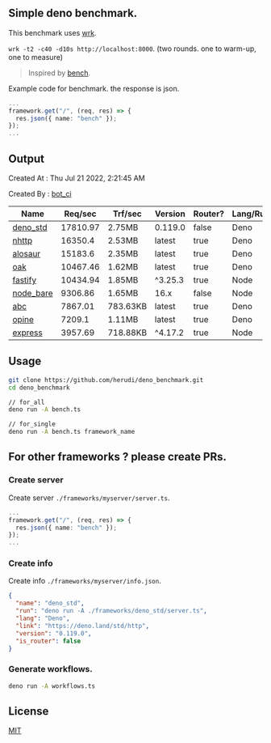 ## Simple deno benchmark.
This benchmark uses [wrk](https://github.com/wg/wrk).

`wrk -t2 -c40 -d10s http://localhost:8000`. (two rounds. one to warm-up, one to measure)

> Inspired by [bench](https://github.com/denosaurs/bench).

Example code for benchmark. the response is json.
```ts
...
framework.get("/", (req, res) => {
  res.json({ name: "bench" });
});
...
```

## Output
Created At : Thu Jul 21 2022, 2:21:45 AM

Created By : [bot_ci](https://github.com/herudi/deno_benchmarks/commits?author=github-actions%5Bbot%5D)

|Name|Req/sec|Trf/sec|Version|Router?|Lang/Runtime|
|----|----|----|----|----|----|
|[deno_std](https://deno.land/std/http)|17810.97|2.75MB|0.119.0|false|Deno|
|[nhttp](https://github.com/nhttp/nhttp)|16350.4|2.53MB|latest|true|Deno|
|[alosaur](https://github.com/alosaur/alosaur)|15183.6|2.35MB|latest|true|Deno|
|[oak](https://github.com/oakserver/oak)|10467.46|1.62MB|latest|true|Deno|
|[fastify](https://github.com/fastify/fastify)|10434.94|1.85MB|^3.25.3|true|Node|
|[node_bare](https://nodejs.org)|9306.86|1.65MB|16.x|false|Node|
|[abc](https://deno.land/x/abc)|7867.01|783.63KB|latest|true|Deno|
|[opine](https://github.com/cmorten/opine)|7209.1|1.11MB|latest|true|Deno|
|[express](https://github.com/expressjs/express)|3957.69|718.88KB|^4.17.2|true|Node|


## Usage
```bash
git clone https://github.com/herudi/deno_benchmark.git
cd deno_benchmark

// for_all
deno run -A bench.ts

// for_single
deno run -A bench.ts framework_name
```
## For other frameworks ? please create PRs.
### Create server
Create server `./frameworks/myserver/server.ts`.
```ts
...
framework.get("/", (req, res) => {
  res.json({ name: "bench" });
});
...
```
### Create info
Create info `./frameworks/myserver/info.json`.
```json
{
  "name": "deno_std",
  "run": "deno run -A ./frameworks/deno_std/server.ts",
  "lang": "Deno",
  "link": "https://deno.land/std/http",
  "version": "0.119.0",
  "is_router": false
}
```
### Generate workflows.
```bash
deno run -A workflows.ts
```
## License

[MIT](LICENSE)

